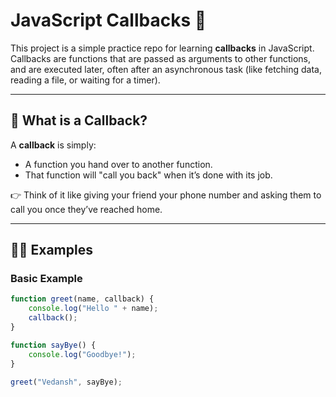 # JavaScript Callbacks 🚀

This project is a simple practice repo for learning **callbacks** in JavaScript.  
Callbacks are functions that are passed as arguments to other functions, and are executed later, often after an asynchronous task (like fetching data, reading a file, or waiting for a timer).

---

## 📌 What is a Callback?
A **callback** is simply:
- A function you hand over to another function.
- That function will "call you back" when it’s done with its job.

👉 Think of it like giving your friend your phone number and asking them to call you once they’ve reached home.  

---

## 🧑‍💻 Examples

### Basic Example
```js
function greet(name, callback) {
    console.log("Hello " + name);
    callback();
}

function sayBye() {
    console.log("Goodbye!");
}

greet("Vedansh", sayBye);
